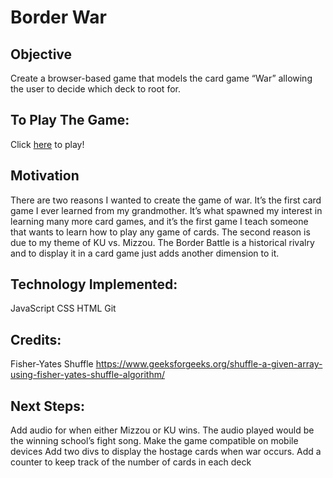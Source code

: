  # **Border War**




## Objective

Create a browser-based game that models the card game “War” allowing the user to decide which deck to root for.

## To Play The Game:

Click [here](https://borderwar.netlify.app/) to play!

## Motivation

There are two reasons I wanted to create the game of war. It’s the first card game I ever learned from my grandmother. It’s what spawned my interest in learning many more card games, and it’s the first game I teach someone that wants to learn how to play any game of cards. The second reason is due to my theme of KU vs. Mizzou. The Border Battle is a historical rivalry and to display it in a card game just adds another dimension to it.

## Technology Implemented:

JavaScript
CSS
HTML
Git


## Credits: 
Fisher-Yates Shuffle https://www.geeksforgeeks.org/shuffle-a-given-array-using-fisher-yates-shuffle-algorithm/

## Next Steps:

Add audio for when either Mizzou or KU wins. The audio played would be the winning school’s fight song.
Make the game compatible on mobile devices
Add two divs to display the hostage cards when war occurs.
Add a counter to keep track of the number of cards in each deck
